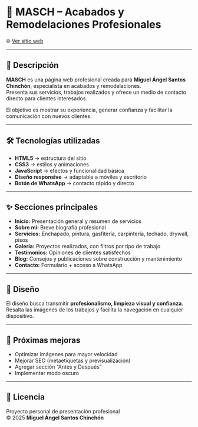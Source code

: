 # 🧱 MASCH – Acabados y Remodelaciones Profesionales  
🌐 [Ver sitio web](https://luissants16.github.io/Masch)

---

## 📝 Descripción  
**MASCH** es una página web profesional creada para **Miguel Ángel Santos Chinchón**, especialista en acabados y remodelaciones.  
Presenta sus servicios, trabajos realizados y ofrece un medio de contacto directo para clientes interesados.  

El objetivo es mostrar su experiencia, generar confianza y facilitar la comunicación con nuevos clientes.

---

## 🛠️ Tecnologías utilizadas  

- **HTML5** → estructura del sitio  
- **CSS3** → estilos y animaciones  
- **JavaScript** → efectos y funcionalidad básica  
- **Diseño responsive** → adaptable a móviles y escritorio  
- **Botón de WhatsApp** → contacto rápido y directo
  
---

## ✨ Secciones principales  

- **Inicio:** Presentación general y resumen de servicios  
- **Sobre mí:** Breve biografía profesional  
- **Servicios:** Enchapado, pintura, gasfitería, carpintería, techado, drywall, pisos  
- **Galería:** Proyectos realizados, con filtros por tipo de trabajo  
- **Testimonios:** Opiniones de clientes satisfechos  
- **Blog:** Consejos y publicaciones sobre construcción y mantenimiento  
- **Contacto:** Formulario + acceso a WhatsApp  

---

## 🎨 Diseño  
El diseño busca transmitir **profesionalismo, limpieza visual y confianza**.  
Resalta las imágenes de los trabajos y facilita la navegación en cualquier dispositivo.

---

## 🚀 Próximas mejoras  

- Optimizar imágenes para mayor velocidad  
- Mejorar SEO (metaetiquetas y previsualización)  
- Agregar sección “Antes y Después”  
- Implementar modo oscuro  

---

## 📄 Licencia  
Proyecto personal de presentación profesional  
© 2025 **Miguel Ángel Santos Chinchón**
